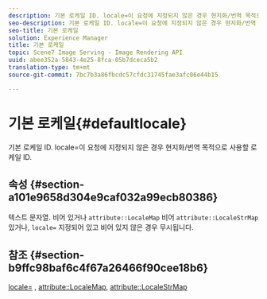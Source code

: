 ```yaml
---
description: 기본 로케일 ID. locale=이 요청에 지정되지 않은 경우 현지화/번역 목적으로 사용할 로케일 ID.
seo-description: 기본 로케일 ID. locale=이 요청에 지정되지 않은 경우 현지화/번역 목적으로 사용할 로케일 ID.
seo-title: 기본 로케일
solution: Experience Manager
title: 기본 로케일
topic: Scene7 Image Serving - Image Rendering API
uuid: abee352a-5843-4e25-8fca-05b7dceca5b2
translation-type: tm+mt
source-git-commit: 7bc7b3a86fbcdc57cfdc31745fae3afc06e44b15

---
```



# 기본 로케일{#defaultlocale}

기본 로케일 ID. locale=이 요청에 지정되지 않은 경우 현지화/번역 목적으로 사용할 로케일 ID.

## 속성 {#section-a101e9658d304e9caf032a99ecb80386}

텍스트 문자열. 비어 있거나 `attribute::LocaleMap` 비어 `attribute::LocaleStrMap` 있거나, `locale=` 지정되어 있고 비어 있지 않은 경우 무시됩니다.

## 참조 {#section-b9ffc98baf6c4f67a26466f90cee18b6}

[locale=](../../../../../is-api/http-ref/image-serving-api-ref/c-http-protocol-reference/c-command-reference/r-locale.md#reference-8a846b2fbc004a12821b956ed3b25cfb) , [attribute::LocaleMap](../../../../../is-api/image-catalog/image-serving-api-ref/c-image-catalog-reference/c-attributes-reference/r-localemap.md#reference-49bbf598f8ea47c3a563755cef306318), [attribute::LocaleStrMap](../../../../../is-api/image-catalog/image-serving-api-ref/c-image-catalog-reference/c-attributes-reference/r-localestrmap.md#reference-98c42070a4bc4baf92537132be2b5b1e)
